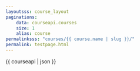 ```yaml
---
layoutsss: course_layout
paginations:
    data: courseapi.courses
    size: 1
    alias: course
permalinksss: "courses/{{ course.name | slug }}/"
permalink: testpage.html
---
```

{{ courseapi | json }}
